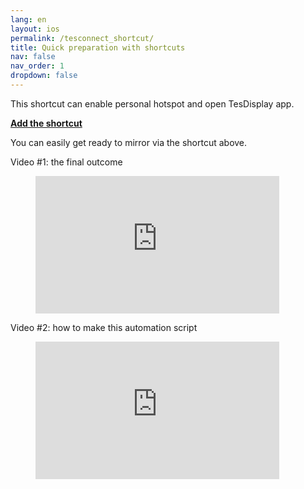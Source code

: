 ```yaml
---
lang: en
layout: ios
permalink: /tesconnect_shortcut/
title: Quick preparation with shortcuts
nav: false
nav_order: 1
dropdown: false
---
```

<!-- _pages/tesconnect_manual.md -->

This shortcut can enable personal hotspot and open TesDisplay app.
<p><b><a href = "https://www.icloud.com/shortcuts/4422ab0bae34465fbd293ed878812e23" >Add the shortcut</a></b></p>

You can easily get ready to mirror via the shortcut above.

Video #1: the final outcome
<!-- blank line -->
<figure class= "video-container" >
  <iframe width= "390"  height= "220"  src= "https://www.youtube.com/embed/RuW6pdcY930"  frameborder= "0"  allowfullscreen= "true" > </iframe>
</figure>
<!-- blank line -->

Video #2: how to make this automation script
<!-- blank line -->
<figure class= "video-container" >
  <iframe width= "390"  height= "220"  src= "https://www.youtube.com/embed/1BsxD9QPwvg"  frameborder= "0"  allowfullscreen= "true" > </iframe>
</figure>
<!-- blank line -->


